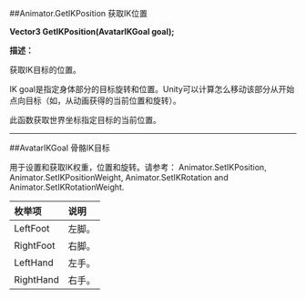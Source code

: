 ##Animator.GetIKPosition 获取IK位置

**Vector3 GetIKPosition(AvatarIKGoal goal);**

**描述：**

获取IK目标的位置。

IK goal是指定身体部分的目标旋转和位置。Unity可以计算怎么移动该部分从开始点向目标（如，从动画获得的当前位置和旋转）。

此函数获取世界坐标指定目标的当前位置。

---

##AvatarIKGoal 骨骼IK目标

用于设置和获取IK权重，位置和旋转。请参考： Animator.SetIKPosition, Animator.SetIKPositionWeight, Animator.SetIKRotation and Animator.SetIKRotationWeight.


|枚举项|说明|
|:--|:--|
|LeftFoot|左脚。|
|RightFoot|右脚。|
|LeftHand|左手。|
|RightHand|右手。|







